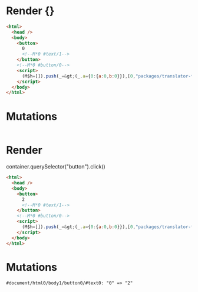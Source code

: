# Render {}
```html
<html>
  <head />
  <body>
    <button>
      0
      <!--M*0 #text/1-->
    </button>
    <!--M*0 #button/0-->
    <script>
      (M$h=[]).push(_=&gt;(_.a={0:{a:0,b:0}}),[0,"packages/translator-tags/src/__tests__/fixtures/batched-updates/template.marko_0_a_b",])
    </script>
  </body>
</html>
```

# Mutations
```

```


# Render 
container.querySelector("button").click()

```html
<html>
  <head />
  <body>
    <button>
      2
      <!--M*0 #text/1-->
    </button>
    <!--M*0 #button/0-->
    <script>
      (M$h=[]).push(_=&gt;(_.a={0:{a:0,b:0}}),[0,"packages/translator-tags/src/__tests__/fixtures/batched-updates/template.marko_0_a_b",])
    </script>
  </body>
</html>
```

# Mutations
```
#document/html0/body1/button0/#text0: "0" => "2"
```